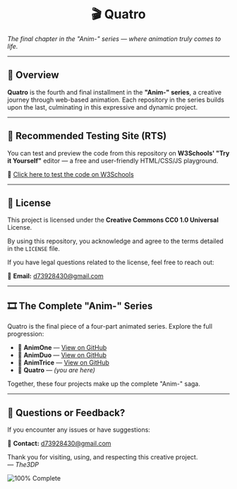 <p align="center">
  <h1 align="center">🎬 Quatro</h1>
  <em>The final chapter in the "Anim-" series — where animation truly comes to life.</em>
</p>

---

## 📌 Overview

**Quatro** is the fourth and final installment in the **"Anim-" series**, a creative journey through web-based animation. Each repository in the series builds upon the last, culminating in this expressive and dynamic project.

---

## 🧪 Recommended Testing Site (RTS)

You can test and preview the code from this repository on **W3Schools' "Try it Yourself"** editor — a free and user-friendly HTML/CSS/JS playground.

🔗 [Click here to test the code on W3Schools](https://www.w3schools.com/html/tryit.asp?filename=tryhtml_default)

---

## 📄 License

This project is licensed under the **Creative Commons CC0 1.0 Universal** License.

By using this repository, you acknowledge and agree to the terms detailed in the `LICENSE` file.

If you have legal questions related to the license, feel free to reach out:

📧 **Email:** [d73928430@gmail.com](mailto:d73928430@gmail.com)

---

## 🎞️ The Complete "Anim-" Series

Quatro is the final piece of a four-part animated series. Explore the full progression:

- 🔹 **AnimOne** — [View on GitHub](https://github.com/The3DP/AnimOne)
- 🔸 **AnimDuo** — [View on GitHub](https://github.com/The3DP/AnimDuo)
- 🔹 **AnimTrice** — [View on GitHub](https://github.com/The3DP/AnimTrice)
- 🔸 **Quatro** — *(you are here)*

Together, these four projects make up the complete "Anim-" saga.

---

## 💬 Questions or Feedback?

If you encounter any issues or have suggestions:

📧 **Contact:** [d73928430@gmail.com](mailto:d73928430@gmail.com)

Thank you for visiting, using, and respecting this creative project.  
— *The3DP*

![100% Complete](https://img.shields.io/badge/Progress-100%25-darkgreen)
